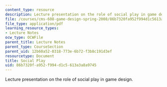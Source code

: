 ```yaml
---
content_type: resource
description: Lecture presentation on the role of social play in game design.
file: /courses/cms-608-game-design-spring-2008/86b7320fa952f994d1c5613a3a8a9745_MITCMS_608s08_lec29.pdf
file_type: application/pdf
learning_resource_types:
- Lecture Notes
ocw_type: OCWFile
parent_title: Lecture Notes
parent_type: CourseSection
parent_uid: 12b60a52-0318-773e-6b72-f3b8c191d3ef
resourcetype: Document
title: Social Play
uid: 86b7320f-a952-f994-d1c5-613a3a8a9745
---
```

Lecture presentation on the role of social play in game design.


